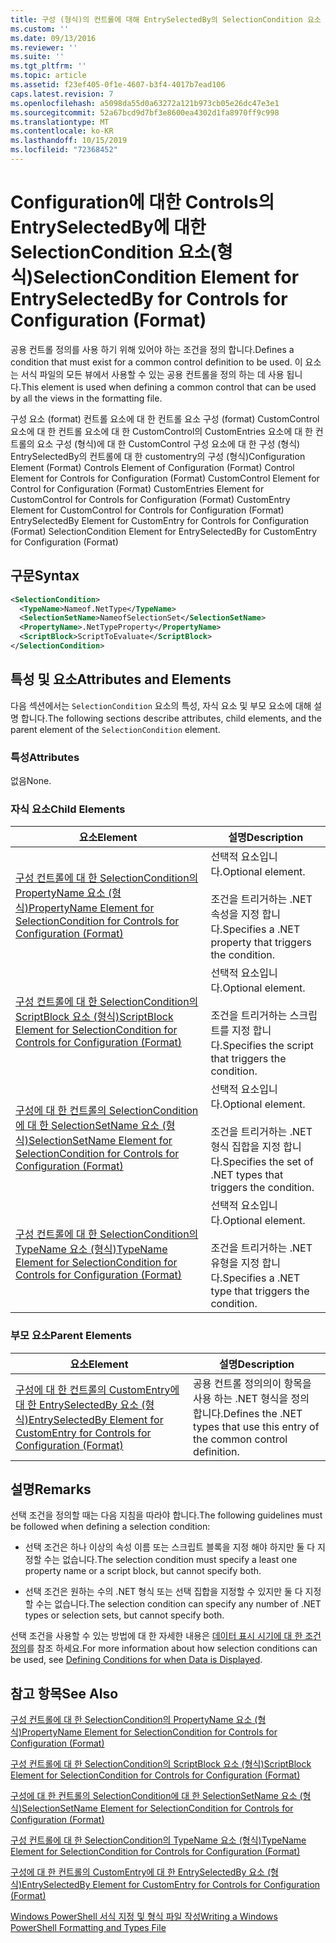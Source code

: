 ```yaml
---
title: 구성 (형식)의 컨트롤에 대해 EntrySelectedBy의 SelectionCondition 요소 Microsoft Docs
ms.custom: ''
ms.date: 09/13/2016
ms.reviewer: ''
ms.suite: ''
ms.tgt_pltfrm: ''
ms.topic: article
ms.assetid: f23ef405-0f1e-4607-b3f4-4017b7ead106
caps.latest.revision: 7
ms.openlocfilehash: a5098da55d0a63272a121b973cb05e26dc47e3e1
ms.sourcegitcommit: 52a67bcd9d7bf3e8600ea4302d1fa8970ff9c998
ms.translationtype: MT
ms.contentlocale: ko-KR
ms.lasthandoff: 10/15/2019
ms.locfileid: "72368452"
---
```

# <a name="selectioncondition-element-for-entryselectedby-for-controls-for-configuration-format"></a><span data-ttu-id="f7e44-102">Configuration에 대한 Controls의 EntrySelectedBy에 대한 SelectionCondition 요소(형식)</span><span class="sxs-lookup"><span data-stu-id="f7e44-102">SelectionCondition Element for EntrySelectedBy for Controls for Configuration (Format)</span></span>

<span data-ttu-id="f7e44-103">공용 컨트롤 정의를 사용 하기 위해 있어야 하는 조건을 정의 합니다.</span><span class="sxs-lookup"><span data-stu-id="f7e44-103">Defines a condition that must exist for a common control definition to be used.</span></span> <span data-ttu-id="f7e44-104">이 요소는 서식 파일의 모든 뷰에서 사용할 수 있는 공용 컨트롤을 정의 하는 데 사용 됩니다.</span><span class="sxs-lookup"><span data-stu-id="f7e44-104">This element is used when defining a common control that can be used by all the views in the formatting file.</span></span>

<span data-ttu-id="f7e44-105">구성 요소 (format) 컨트롤 요소에 대 한 컨트롤 요소 구성 (format) CustomControl 요소에 대 한 컨트롤 요소에 대 한 CustomControl의 CustomEntries 요소에 대 한 컨트롤의 요소 구성 (형식)에 대 한 CustomControl 구성 요소에 대 한 구성 (형식) EntrySelectedBy의 컨트롤에 대 한 customentry의 구성 (형식)</span><span class="sxs-lookup"><span data-stu-id="f7e44-105">Configuration Element (Format) Controls Element of Configuration (Format) Control Element for Controls for Configuration (Format) CustomControl Element for Control for Configuration (Format) CustomEntries Element for CustomControl for Controls for Configuration (Format) CustomEntry Element for CustomControl for Controls for Configuration (Format) EntrySelectedBy Element for CustomEntry for Controls for Configuration (Format) SelectionCondition Element for EntrySelectedBy for CustomEntry for Configuration (Format)</span></span>

## <a name="syntax"></a><span data-ttu-id="f7e44-106">구문</span><span class="sxs-lookup"><span data-stu-id="f7e44-106">Syntax</span></span>

```xml
<SelectionCondition>
  <TypeName>Nameof.NetType</TypeName>
  <SelectionSetName>NameofSelectionSet</SelectionSetName>
  <PropertyName>.NetTypeProperty</PropertyName>
  <ScriptBlock>ScriptToEvaluate</ScriptBlock>
</SelectionCondition>
```

## <a name="attributes-and-elements"></a><span data-ttu-id="f7e44-107">특성 및 요소</span><span class="sxs-lookup"><span data-stu-id="f7e44-107">Attributes and Elements</span></span>

<span data-ttu-id="f7e44-108">다음 섹션에서는 `SelectionCondition` 요소의 특성, 자식 요소 및 부모 요소에 대해 설명 합니다.</span><span class="sxs-lookup"><span data-stu-id="f7e44-108">The following sections describe attributes, child elements, and the parent element of the `SelectionCondition` element.</span></span>

### <a name="attributes"></a><span data-ttu-id="f7e44-109">특성</span><span class="sxs-lookup"><span data-stu-id="f7e44-109">Attributes</span></span>

<span data-ttu-id="f7e44-110">없음</span><span class="sxs-lookup"><span data-stu-id="f7e44-110">None.</span></span>

### <a name="child-elements"></a><span data-ttu-id="f7e44-111">자식 요소</span><span class="sxs-lookup"><span data-stu-id="f7e44-111">Child Elements</span></span>

|<span data-ttu-id="f7e44-112">요소</span><span class="sxs-lookup"><span data-stu-id="f7e44-112">Element</span></span>|<span data-ttu-id="f7e44-113">설명</span><span class="sxs-lookup"><span data-stu-id="f7e44-113">Description</span></span>|
|-------------|-----------------|
|[<span data-ttu-id="f7e44-114">구성 컨트롤에 대 한 SelectionCondition의 PropertyName 요소 (형식)</span><span class="sxs-lookup"><span data-stu-id="f7e44-114">PropertyName Element for SelectionCondition for Controls for Configuration (Format)</span></span>](./propertyname-element-for-selectioncondition-for-controls-for-configuration-format.md)|<span data-ttu-id="f7e44-115">선택적 요소입니다.</span><span class="sxs-lookup"><span data-stu-id="f7e44-115">Optional element.</span></span><br /><br /> <span data-ttu-id="f7e44-116">조건을 트리거하는 .NET 속성을 지정 합니다.</span><span class="sxs-lookup"><span data-stu-id="f7e44-116">Specifies a .NET property that triggers the condition.</span></span>|
|[<span data-ttu-id="f7e44-117">구성 컨트롤에 대 한 SelectionCondition의 ScriptBlock 요소 (형식)</span><span class="sxs-lookup"><span data-stu-id="f7e44-117">ScriptBlock Element for SelectionCondition for Controls for Configuration (Format)</span></span>](./scriptblock-element-for-selectioncondition-for-controls-for-configuration-format.md)|<span data-ttu-id="f7e44-118">선택적 요소입니다.</span><span class="sxs-lookup"><span data-stu-id="f7e44-118">Optional element.</span></span><br /><br /> <span data-ttu-id="f7e44-119">조건을 트리거하는 스크립트를 지정 합니다.</span><span class="sxs-lookup"><span data-stu-id="f7e44-119">Specifies the script that triggers the condition.</span></span>|
|[<span data-ttu-id="f7e44-120">구성에 대 한 컨트롤의 SelectionCondition에 대 한 SelectionSetName 요소 (형식)</span><span class="sxs-lookup"><span data-stu-id="f7e44-120">SelectionSetName Element for SelectionCondition for Controls for Configuration (Format)</span></span>](./selectionsetname-element-for-selectioncondition-for-controls-for-configuration-format.md)|<span data-ttu-id="f7e44-121">선택적 요소입니다.</span><span class="sxs-lookup"><span data-stu-id="f7e44-121">Optional element.</span></span><br /><br /> <span data-ttu-id="f7e44-122">조건을 트리거하는 .NET 형식 집합을 지정 합니다.</span><span class="sxs-lookup"><span data-stu-id="f7e44-122">Specifies the set of .NET types that triggers the condition.</span></span>|
|[<span data-ttu-id="f7e44-123">구성 컨트롤에 대 한 SelectionCondition의 TypeName 요소 (형식)</span><span class="sxs-lookup"><span data-stu-id="f7e44-123">TypeName Element for SelectionCondition for Controls for Configuration (Format)</span></span>](./typename-element-for-selectioncondition-for-controls-for-configuration-format.md)|<span data-ttu-id="f7e44-124">선택적 요소입니다.</span><span class="sxs-lookup"><span data-stu-id="f7e44-124">Optional element.</span></span><br /><br /> <span data-ttu-id="f7e44-125">조건을 트리거하는 .NET 유형을 지정 합니다.</span><span class="sxs-lookup"><span data-stu-id="f7e44-125">Specifies a .NET type that triggers the condition.</span></span>|

### <a name="parent-elements"></a><span data-ttu-id="f7e44-126">부모 요소</span><span class="sxs-lookup"><span data-stu-id="f7e44-126">Parent Elements</span></span>

|<span data-ttu-id="f7e44-127">요소</span><span class="sxs-lookup"><span data-stu-id="f7e44-127">Element</span></span>|<span data-ttu-id="f7e44-128">설명</span><span class="sxs-lookup"><span data-stu-id="f7e44-128">Description</span></span>|
|-------------|-----------------|
|[<span data-ttu-id="f7e44-129">구성에 대 한 컨트롤의 CustomEntry에 대 한 EntrySelectedBy 요소 (형식)</span><span class="sxs-lookup"><span data-stu-id="f7e44-129">EntrySelectedBy Element for CustomEntry for Controls for Configuration (Format)</span></span>](./entryselectedby-element-for-customentry-for-controls-for-configuration-format.md)|<span data-ttu-id="f7e44-130">공용 컨트롤 정의의이 항목을 사용 하는 .NET 형식을 정의 합니다.</span><span class="sxs-lookup"><span data-stu-id="f7e44-130">Defines the .NET types that use this entry of the common control definition.</span></span>|

## <a name="remarks"></a><span data-ttu-id="f7e44-131">설명</span><span class="sxs-lookup"><span data-stu-id="f7e44-131">Remarks</span></span>

<span data-ttu-id="f7e44-132">선택 조건을 정의할 때는 다음 지침을 따라야 합니다.</span><span class="sxs-lookup"><span data-stu-id="f7e44-132">The following guidelines must be followed when defining a selection condition:</span></span>

- <span data-ttu-id="f7e44-133">선택 조건은 하나 이상의 속성 이름 또는 스크립트 블록을 지정 해야 하지만 둘 다 지정할 수는 없습니다.</span><span class="sxs-lookup"><span data-stu-id="f7e44-133">The selection condition must specify a least one property name or a script block, but cannot specify both.</span></span>

- <span data-ttu-id="f7e44-134">선택 조건은 원하는 수의 .NET 형식 또는 선택 집합을 지정할 수 있지만 둘 다 지정할 수는 없습니다.</span><span class="sxs-lookup"><span data-stu-id="f7e44-134">The selection condition can specify any number of .NET types or selection sets, but cannot specify both.</span></span>

<span data-ttu-id="f7e44-135">선택 조건을 사용할 수 있는 방법에 대 한 자세한 내용은 [데이터 표시 시기에 대 한 조건 정의](./defining-conditions-for-displaying-data.md)를 참조 하세요.</span><span class="sxs-lookup"><span data-stu-id="f7e44-135">For more information about how selection conditions can be used, see [Defining Conditions for when Data is Displayed](./defining-conditions-for-displaying-data.md).</span></span>

## <a name="see-also"></a><span data-ttu-id="f7e44-136">참고 항목</span><span class="sxs-lookup"><span data-stu-id="f7e44-136">See Also</span></span>

[<span data-ttu-id="f7e44-137">구성 컨트롤에 대 한 SelectionCondition의 PropertyName 요소 (형식)</span><span class="sxs-lookup"><span data-stu-id="f7e44-137">PropertyName Element for SelectionCondition for Controls for Configuration (Format)</span></span>](./propertyname-element-for-selectioncondition-for-controls-for-configuration-format.md)

[<span data-ttu-id="f7e44-138">구성 컨트롤에 대 한 SelectionCondition의 ScriptBlock 요소 (형식)</span><span class="sxs-lookup"><span data-stu-id="f7e44-138">ScriptBlock Element for SelectionCondition for Controls for Configuration (Format)</span></span>](./scriptblock-element-for-selectioncondition-for-controls-for-configuration-format.md)

[<span data-ttu-id="f7e44-139">구성에 대 한 컨트롤의 SelectionCondition에 대 한 SelectionSetName 요소 (형식)</span><span class="sxs-lookup"><span data-stu-id="f7e44-139">SelectionSetName Element for SelectionCondition for Controls for Configuration (Format)</span></span>](./selectionsetname-element-for-selectioncondition-for-controls-for-configuration-format.md)

[<span data-ttu-id="f7e44-140">구성 컨트롤에 대 한 SelectionCondition의 TypeName 요소 (형식)</span><span class="sxs-lookup"><span data-stu-id="f7e44-140">TypeName Element for SelectionCondition for Controls for Configuration (Format)</span></span>](./typename-element-for-selectioncondition-for-controls-for-configuration-format.md)

[<span data-ttu-id="f7e44-141">구성에 대 한 컨트롤의 CustomEntry에 대 한 EntrySelectedBy 요소 (형식)</span><span class="sxs-lookup"><span data-stu-id="f7e44-141">EntrySelectedBy Element for CustomEntry for Controls for Configuration (Format)</span></span>](./entryselectedby-element-for-customentry-for-controls-for-configuration-format.md)

[<span data-ttu-id="f7e44-142">Windows PowerShell 서식 지정 및 형식 파일 작성</span><span class="sxs-lookup"><span data-stu-id="f7e44-142">Writing a Windows PowerShell Formatting and Types File</span></span>](./writing-a-powershell-formatting-file.md)
